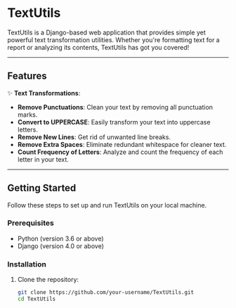 # TextUtils

TextUtils is a Django-based web application that provides simple yet powerful text transformation utilities. Whether you're formatting text for a report or analyzing its contents, TextUtils has got you covered!

---

## Features

✨ **Text Transformations**:
- **Remove Punctuations**: Clean your text by removing all punctuation marks.
- **Convert to UPPERCASE**: Easily transform your text into uppercase letters.
- **Remove New Lines**: Get rid of unwanted line breaks.
- **Remove Extra Spaces**: Eliminate redundant whitespace for cleaner text.
- **Count Frequency of Letters**: Analyze and count the frequency of each letter in your text.

---

## Getting Started

Follow these steps to set up and run TextUtils on your local machine.

### Prerequisites
- Python (version 3.6 or above)
- Django (version 4.0 or above)

### Installation

1. Clone the repository:
   ```bash
   git clone https://github.com/your-username/TextUtils.git
   cd TextUtils
